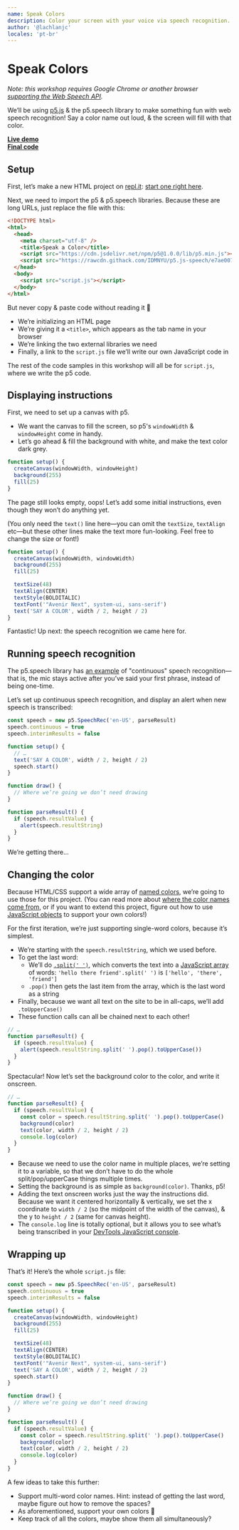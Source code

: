 ```yaml
---
name: Speak Colors
description: Color your screen with your voice via speech recognition.
author: '@lachlanjc'
locales: 'pt-br'
---
```


# Speak Colors

_Note: this workshop requires Google Chrome or another browser [supporting the Web Speech API](https://caniuse.com/mdn-api_speechrecognition)._

We’ll be using [p5.js](https://p5js.org) & the p5.speech library to make something fun with web speech recognition! Say a color name out loud, & the screen will fill with that color.

[**Live demo**](https://speak-colors.glitch.me)
<br>
[**Final code**](https://glitch.com/edit/#!/speak-colors)

## Setup

First, let’s make a new HTML project on [repl.it](https://repl.it): [start one right here](https://repl.it/languages/html).

Next, we need to import the p5 & p5.speech libraries. Because these are long URLs, just replace the file with this:

```html
<!DOCTYPE html>
<html>
  <head>
    <meta charset="utf-8" />
    <title>Speak a Color</title>
    <script src="https://cdn.jsdelivr.net/npm/p5@1.0.0/lib/p5.min.js"></script>
    <script src="https://rawcdn.githack.com/IDMNYU/p5.js-speech/e7ae007d61f048fc2379971b0de7d5db8abb7eee/lib/p5.speech.js"></script>
  </head>
  <body>
    <script src="script.js"></script>
  </body>
</html>
```

But never copy & paste code without reading it 🙂

- We’re initializing an HTML page
- We’re giving it a `<title>`, which appears as the tab name in your browser
- We’re linking the two external libraries we need
- Finally, a link to the `script.js` file we’ll write our own JavaScript code in

The rest of the code samples in this workshop will all be for `script.js`, where we write the p5 code.

## Displaying instructions

First, we need to set up a canvas with p5.

- We want the canvas to fill the screen, so p5's `windowWidth` & `windowHeight` come in handy.
- Let’s go ahead & fill the background with white, and make the text color dark grey.

```js
function setup() {
  createCanvas(windowWidth, windowHeight)
  background(255)
  fill(25)
}
```

The page still looks empty, oops! Let’s add some initial instructions, even though they won’t do anything yet.

(You only need the `text()` line here—you can omit the `textSize`, `textAlign` etc—but these other lines make the text more fun-looking. Feel free to change the size or font!)

```js
function setup() {
  createCanvas(windowWidth, windowWidth)
  background(255)
  fill(25)

  textSize(48)
  textAlign(CENTER)
  textStyle(BOLDITALIC)
  textFont('"Avenir Next", system-ui, sans-serif')
  text('SAY A COLOR', width / 2, height / 2)
}
```

Fantastic! Up next: the speech recognition we came here for.

## Running speech recognition

The p5.speech library has [an example](https://github.com/IDMNYU/p5.js-speech/blob/master/examples/05continuousrecognition.html) of "continuous" speech recognition—that is, the mic stays active after you’ve said your first phrase, instead of being one-time.

Let’s set up continuous speech recognition, and display an alert when new speech is transcribed:

```js
const speech = new p5.SpeechRec('en-US', parseResult)
speech.continuous = true
speech.interimResults = false

function setup() {
  // …
  text('SAY A COLOR', width / 2, height / 2)
  speech.start()
}

function draw() {
  // Where we’re going we don’t need drawing
}

function parseResult() {
  if (speech.resultValue) {
    alert(speech.resultString)
  }
}
```

We’re getting there…

## Changing the color

Because HTML/CSS support a wide array of [named colors](https://html-color-codes.info/color-names/), we’re going to use those for this project. (You can read more about [where the color names come from](https://www.chenhuijing.com/blog/where-did-css-named-colours-come-from/), or if you want to extend this project, figure out how to use [JavaScript objects](https://developer.mozilla.org/en-US/docs/Web/JavaScript/Reference/Global_Objects/Object) to support your own colors!)

For the first iteration, we’re just supporting single-word colors, because it’s simplest.

- We’re starting with the `speech.resultString`, which we used before.
- To get the last word:
  - We’ll do [`.split(' ')`](https://developer.mozilla.org/en-US/docs/Web/JavaScript/Reference/Global_Objects/String/split), which converts the text into a [JavaScript array](https://developer.mozilla.org/en-US/docs/Web/JavaScript/Reference/Global_Objects/Array) of words: `'hello there friend'.split(' ')` is `['hello', 'there', 'friend']`
  - `.pop()` then gets the last item from the array, which is the last word as a string
- Finally, because we want all text on the site to be in all-caps, we’ll add `.toUpperCase()`
- These function calls can all be chained next to each other!

```js
// …
function parseResult() {
  if (speech.resultValue) {
    alert(speech.resultString.split(' ').pop().toUpperCase())
  }
}
```

Spectacular! Now let’s set the background color to the color, and write it onscreen.

```js
// …
function parseResult() {
  if (speech.resultValue) {
    const color = speech.resultString.split(' ').pop().toUpperCase()
    background(color)
    text(color, width / 2, height / 2)
    console.log(color)
  }
}
```

- Because we need to use the color name in multiple places, we’re setting it to a variable, so that we don’t have to do the whole split/pop/upperCase things multiple times.
- Setting the background is as simple as `background(color)`. Thanks, p5!
- Adding the text onscreen works just the way the instructions did. Because we want it centered horizontally & vertically, we set the x coordinate to `width / 2` (so the midpoint of the width of the canvas), & the y to `height / 2` (same for canvas height).
- The `console.log` line is totally optional, but it allows you to see what’s being transcribed in your [DevTools JavaScript console](https://developers.google.com/web/tools/chrome-devtools/console/log).

## Wrapping up

That’s it! Here’s the whole `script.js` file:

```js
const speech = new p5.SpeechRec('en-US', parseResult)
speech.continuous = true
speech.interimResults = false

function setup() {
  createCanvas(windowWidth, windowHeight)
  background(255)
  fill(25)

  textSize(48)
  textAlign(CENTER)
  textStyle(BOLDITALIC)
  textFont('"Avenir Next", system-ui, sans-serif')
  text('SAY A COLOR', width / 2, height / 2)
  speech.start()
}

function draw() {
  // Where we’re going we don’t need drawing
}

function parseResult() {
  if (speech.resultValue) {
    const color = speech.resultString.split(' ').pop().toUpperCase()
    background(color)
    text(color, width / 2, height / 2)
    console.log(color)
  }
}
```

A few ideas to take this further:

- Support multi-word color names. Hint: instead of getting the last word, maybe figure out how to remove the spaces?
- As aforementioned, support your own colors 👀
- Keep track of all the colors, maybe show them all simultaneously?
